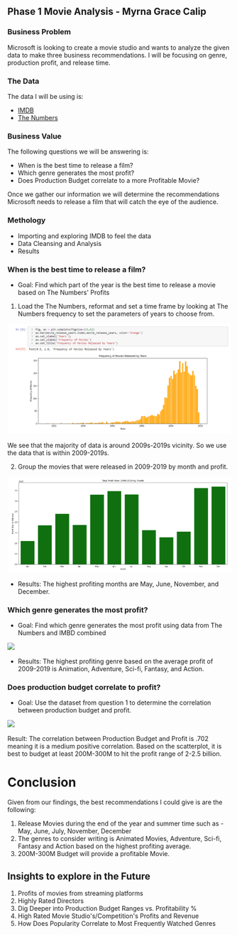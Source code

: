 ## Phase 1 Movie Analysis - Myrna Grace Calip 

### Business Problem

Microsoft is looking to create a movie studio and wants to analyze the given data to make three business recommendations. I will be focusing on genre, production profit, and release time. 

### The Data

The data I will be using is: 

* [IMDB](https://www.imdb.com/)
* [The Numbers](https://www.the-numbers.com/)


### Business Value

The following questions we will be answering is:

- When is the best time to release a film?
- Which genre generates the most profit?
- Does Production Budget correlate to a more Profitable Movie?

Once we gather our information we will determine the recommendations Microsoft needs to release a film that will catch the eye of the audience.

### Methology
- Importing and exploring IMDB to feel the data
- Data Cleansing and Analysis
- Results

### When is the best time to release a film?

- Goal: Find which part of the year is the best time to release a movie based on The Numbers' Profits

1. Load the The Numbers, reformat and set a time frame by looking at The Numbers frequency to set the parameters of years to choose from.

<img src='readME images/Freq_of_Movies_2009-2019.png'>

We see that the majority of data is around 2009s-2019s vicinity. So we use the data that is within 2009-2019s.

2. Group the movies that were released in 2009-2019 by month and profit. 

<img src='readME images/Total_Profit_Month.png'>

- Results: The highest profiting months are May, June, November, and December.

### Which genre generates the most profit?

- Goal: Find which genre generates the most profit using data from The Numbers and IMBD combined 

<img src='readME images/Genre_by_Profit_Avg'>

- Results: The highest profiting genre based on the average profit of 2009-2019 is Animation, Adventure, Sci-fi, Fantasy, and Action.

### Does production budget correlate to profit?

- Goal: Use the dataset from question 1 to determine the correlation between production budget and profit.

<img src='readME images/Profit_vs_Production_Budget'>

Result: The correlation between Production Budget and Profit is .702 meaning it is a medium positive correlation. Based on the scatterplot, it is best to budget at least 200M-300M to hit the profit range of 2-2.5 billion.

# Conclusion

Given from our findings, the best recommendations I could give is are the following:

1. Release Movies during the end of the year and summer time such as - May, June, July, November, December
2. The genres to consider writing is Animated Movies, Adventure, Sci-fi, Fantasy and Action based on the highest profiting average.
3. 200M-300M Budget will provide a profitable Movie. 

## Insights to explore in the Future

1. Profits of movies from streaming platforms
2. Highly Rated Directors
3. Dig Deeper into Production Budget Ranges vs. Profitability %
4. High Rated Movie Studio's/Competition's Profits and Revenue
5. How Does Popularity Correlate to Most Frequently Watched Genres

